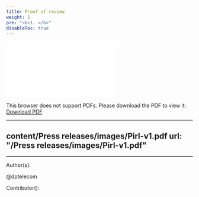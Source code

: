 ```yaml
---
title: Proof of review
weight: 1
pre: "<b>1. </b>"
disableToc: true
---
```


<object data="/Press releases/images/Pirl-v1.pdf" type="application/pdf" width="700px" height="700px">
    <embed src="/Press releases/images/Pirl-v1.pdf">
        <p>This browser does not support PDFs. Please download the PDF to view it: <a href="http://yoursite.com/the.pdf">Download PDF</a>.</p>
    </embed>
</object>


----------
content/Press releases/images/Pirl-v1.pdf
url: "/Press releases/images/Pirl-v1.pdf"
----------



---
Author(s):  


@dptelecom

Contributor():



